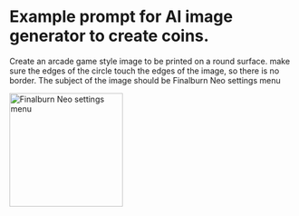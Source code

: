 # Example prompt for AI image generator to create coins.

Create an arcade game style image to be printed on a round surface. make sure the edges of the circle touch the edges of the image, so there is no border. The subject of the image should be Finalburn Neo settings menu

<img src="https://github.com/paulvanleest/retrocoin/blob/main/coin-art/fbneo-settings-1.jpg" alt="Finalburn Neo settings menu" width="200px">
